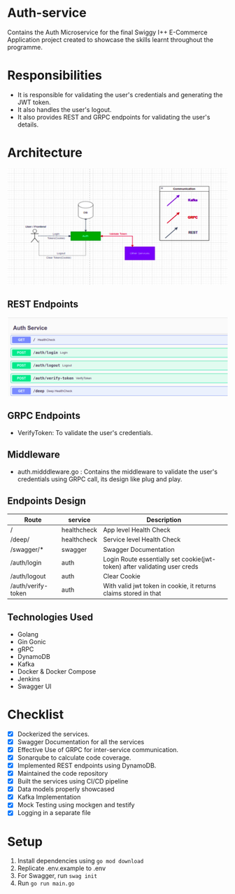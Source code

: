 # Auth-service

Contains the Auth Microservice for the final Swiggy I++ E-Commerce Application project created to showcase the skills learnt throughout the programme.

# Responsibilities

- It is responsible for validating the user's credentials and generating the JWT token.
- It also handles the user's logout.
- It also provides REST and GRPC endpoints for validating the user's details.

# Architecture

![Auth Flow](https://github.com/swiggy-2022-bootcamp/cdp-team3/blob/main/auth-service/screenshots/Auth-Flow.png)

## REST Endpoints

![Auth Service](https://github.com/swiggy-2022-bootcamp/cdp-team3/blob/main/auth-service/screenshots/Auth-Service.png)

## GRPC Endpoints

- VerifyToken: To validate the user's credentials.

## Middleware

- auth.midddleware.go : Contains the middleware to validate the user's credentials using GRPC call, its design like plug and play.

## Endpoints Design

| Route              | service     | Description                                                               |
| ------------------ | ----------- | ------------------------------------------------------------------------- |
| /                  | healthcheck | App level Health Check                                                    |
| /deep/             | healthcheck | Service level Health Check                                                |
| /swagger/\*        | swagger     | Swagger Documentation                                                     |
| /auth/login        | auth        | Login Route essentially set cookie(jwt-token) after validating user creds |
| /auth/logout       | auth        | Clear Cookie                                                              |
| /auth/verify-token | auth        | With valid jwt token in cookie, it returns claims stored in that          |

## Technologies Used

- Golang
- Gin Gonic
- gRPC
- DynamoDB
- Kafka
- Docker & Docker Compose
- Jenkins
- Swagger UI

# Checklist

- [x] Dockerized the services.
- [x] Swagger Documentation for all the services
- [x] Effective Use of GRPC for inter-service communication.
- [x] Sonarqube to calculate code coverage.
- [x] Implemented REST endpoints using DynamoDB.
- [x] Maintained the code repository
- [x] Built the services using CI/CD pipeline
- [x] Data models properly showcased
- [x] Kafka Implementation
- [x] Mock Testing using mockgen and testify
- [x] Logging in a separate file

# Setup

1. Install dependencies using `go mod download`
2. Replicate .env.example to .env
3. For Swagger, run `swag init`
4. Run `go run main.go`

